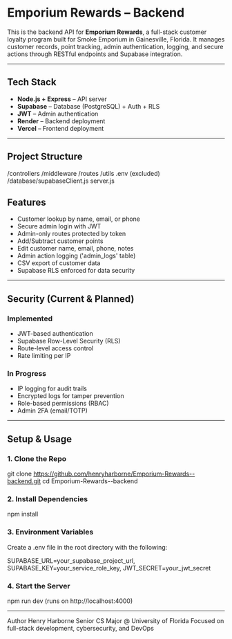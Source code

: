 # Emporium Rewards – Backend

This is the backend API for **Emporium Rewards**, a full-stack customer loyalty program built for Smoke Emporium in Gainesville, Florida. It manages customer records, point tracking, admin authentication, logging, and secure actions through RESTful endpoints and Supabase integration.

---

## Tech Stack

- **Node.js + Express** – API server  
- **Supabase** – Database (PostgreSQL) + Auth + RLS
- **JWT** – Admin authentication  
- **Render** – Backend deployment
- **Vercel** – Frontend deployment

---

## Project Structure

/controllers
/middleware
/routes
/utils
.env (excluded)
/database/supabaseClient.js
server.js

## Features

- Customer lookup by name, email, or phone  
- Secure admin login with JWT  
- Admin-only routes protected by token  
- Add/Subtract customer points  
- Edit customer name, email, phone, notes  
- Admin action logging ('admin_logs' table)  
- CSV export of customer data  
- Supabase RLS enforced for data security  

---

## Security (Current & Planned)

### Implemented
- JWT-based authentication  
- Supabase Row-Level Security (RLS)  
- Route-level access control  
- Rate limiting per IP

### In Progress
-  IP logging for audit trails  
-  Encrypted logs for tamper prevention  
-  Role-based permissions (RBAC)  
-  Admin 2FA (email/TOTP)  

---

## Setup & Usage

### 1. Clone the Repo
git clone https://github.com/henryharborne/Emporium-Rewards--backend.git
cd Emporium-Rewards--backend

### 2. Install Dependencies
npm install

### 3. Environment Variables
Create a .env file in the root directory with the following:

SUPABASE_URL=your_supabase_project_url, 
SUPABASE_KEY=your_service_role_key, 
JWT_SECRET=your_jwt_secret

### 4. Start the Server
npm run dev (runs on http://localhost:4000)

---

Author
Henry Harborne
Senior CS Major @ University of Florida
Focused on full-stack development, cybersecurity, and DevOps
